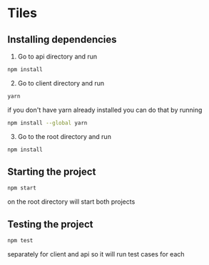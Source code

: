 # Tiles

## Installing dependencies

1. Go to api directory and run
```bash
npm install
```
2. Go to client directory and run
```bash
yarn
```
if you don't have yarn already installed you can do that by running
```bash
npm install --global yarn
```
3. Go to the root directory and run
```bash
npm install
```

## Starting the project

```bash
npm start
```
on the root directory will start both projects


## Testing the project

```bash
npm test
```
separately for client and api so it will run test cases for each
